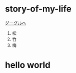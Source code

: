 # story-of-my-life
<!DOCTYPE html>
<html>
  <head>
    <meta charset="utf-8">
    <title>Progate</title>
    <link rel="stylesheet" type="text/css" href="stylesheet.css">
  </head>
 <body>
 <a href="https://google.com">グーグルへ</a>
  <ol>
    <li>松</li>
    <li>竹</li>
    <li>梅</li>
  </ol>
  <h1>hello world</h1>
  </body>
</html>
